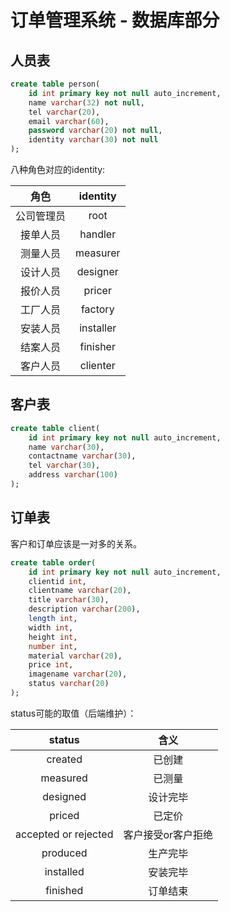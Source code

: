 # 订单管理系统 - 数据库部分

## 人员表

```sql
create table person(
	id int primary key not null auto_increment,
    name varchar(32) not null,
    tel varchar(20),
    email varchar(60),
    password varchar(20) not null,
    identity varchar(30) not null
);
```

八种角色对应的identity:

|    角色    | identity  |
| :--------: | :-------: |
| 公司管理员 |   root    |
|  接单人员  |  handler  |
|  测量人员  | measurer  |
|  设计人员  | designer  |
|  报价人员  |  pricer   |
|  工厂人员  |  factory  |
|  安装人员  | installer |
|  结案人员  | finisher  |
|  客户人员  | clienter  |



## 客户表

```sql
create table client(
	id int primary key not null auto_increment,
    name varchar(30),
    contactname varchar(30),
    tel varchar(30),
    address varchar(100)
);
```



## 订单表

客户和订单应该是一对多的关系。

```sql
create table order(
	id int primary key not null auto_increment,
    clientid int,
    clientname varchar(20),
    title varchar(30),
    description varchar(200),
    length int,
    width int,
    height int,
    number int,
    material varchar(20),
    price int,
    imagename varchar(20),
    status varchar(20)
);
```



status可能的取值（后端维护）：

|        status        |        含义        |
| :------------------: | :----------------: |
|       created        |       已创建       |
|       measured       |       已测量       |
|       designed       |      设计完毕      |
|        priced        |       已定价       |
| accepted or rejected | 客户接受or客户拒绝 |
|       produced       |      生产完毕      |
|      installed       |      安装完毕      |
|       finished       |      订单结束      |











